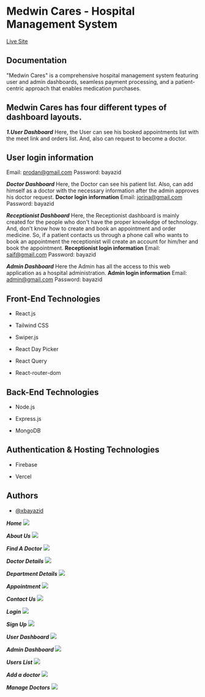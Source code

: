 
# Medwin Cares - Hospital Management System



[Live Site](https://medwin-cares-client.web.app/)

## Documentation

"Medwin Cares" is a comprehensive hospital management system featuring user and admin dashboards, seamless payment processing, and a patient-centric approach that enables medication purchases.

## Medwin Cares has four different types of dashboard layouts.
***1.User Dashboard***
Here, the User can see his booked appointments list with the meet link and orders list. And, also can request to become a doctor.
## User login information
Email: prodan@gmail.com
Password: bayazid

***Doctor Dashboard*** 
Here, the Doctor can see his patient list. Also, can add himself as a doctor with the necessary information after the admin approves his doctor request.
**Doctor login information**
Email: jorina@gmail.com
Password: bayazid

***Receptionist Dashboard***
Here, the Receptionist dashboard is mainly created for the people who don't have the proper knowledge of technology. And, don't know how to create and book an appointment and order medicine. So, if a patient contacts us through a phone call who wants to book an appointment the receptionist will create an account for him/her and book the appointment.
**Receptionist login information**
Email: saif@gmail.com
Password: bayazid

***Admin Dashboard***
Here the Admin has all the access to this web application as a hospital administration.
**Admin login information**
Email: admin@gmail.com
Password: bayazid

## Front-End Technologies

- React.js

- Tailwind CSS
- Swiper.js
- React Day Picker
- React Query
- React-router-dom

## Back-End Technologies

- Node.js

- Express.js
- MongoDB

## Authentication & Hosting Technologies

- Firebase

- Vercel


## Authors

- [@xbayazid](https://github.com/xbayazid)



***Home***
![](src/img/home.png)

***About Us***
![](src/img/about.png)

***Find A Doctor***
![](src/img/findDoctor.png)

***Doctor Details***
![](src/img/doctorDetails.png)

***Department Details***
![](src/img/departmentDetials.png)

***Appointment***
![](src/img/appointment.png)

***Contact Us***
![](src/img/contact.png)

***Login***
![](src/img/login.png)

***Sign Up***
![](src/img/signUp.png)

***User Dashboard***
![](src/img/myAppointment.png)

***Admin Dashboard***
![](src/img/adminDashboard.png)

***Users List***
![](src/img/usersList.png)

***Add a doctor***
![](src/img/addDoctor.png)

***Manage Doctors***
![](src/img/manageDoctors.png)

